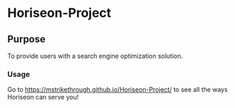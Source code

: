 # Horiseon-Project

## Purpose
To provide users with a search engine optimization solution.

### Usage
Go to https://mstrikethrough.github.io/Horiseon-Project/ to 
see all the ways Horiseon can serve you!